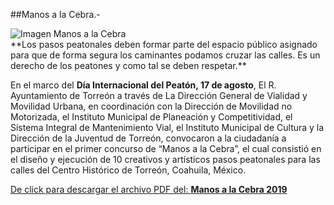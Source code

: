 
##Manos a la Cebra.-


<img class="img-responsive" src="2019-09-24-manos-a-la-cebra-reporte/img01.jpg" alt="Imagen Manos a la Cebra">
</br>
**Los pasos peatonales deben formar parte del espacio público asignado para que de forma segura los caminantes podamos cruzar las calles. Es un derecho de los peatones y como tal se deben respetar.**

En el marco del **Día Internacional del Peatón, 17 de agosto**, El R. Ayuntamiento de Torreón a través de La Dirección General de Vialidad y Movilidad Urbana, en coordinación con la Dirección de Movilidad no Motorizada, el Instituto Municipal de Planeación y Competitividad, el Sistema Integral de Mantenimiento Vial, el Instituto Municipal de Cultura y la Dirección de la Juventud de Torreón, convocaron a la ciudadanía a participar en el primer concurso de “Manos a la Cebra”, el cual consistió en el diseño y ejecución de 10 creativos y artísticos pasos peatonales para las calles del Centro Histórico de Torreón, Coahuila, México.



[De click para descargar el archivo PDF del:   <strong>Manos a la Cebra 2019</strong>](http://www.trcimplan.gob.mx/sala-prensa/2019-09-24-manos-a-la-cebra-reporte/manos-a-la-cebra.pdf)
</br></br></br>
